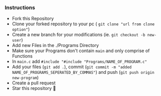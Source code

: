 
### Instructions
- Fork this Repository
- Clone your forked repository to your pc ( ``git clone "url from clone option"``)
- Create a new branch for your modifications (ie. ``git checkout -b new-user``)
- Add new Files in the ./Programs Directory
- Make sure your Programs don't contain ``main`` and only comprise of Functions
- In ``main.c`` add ``#include "#include "Programs/NAME_OF_PROGRAM.c"``
- Add your files (``git add .``), commit (``git commit -m "added NAME_OF_PROGRAMS_SEPERATED_BY_COMMAS"``) and push (``git push origin new-program``)
- Create a pull request
- Star this repository 🌟